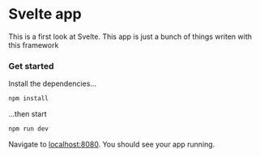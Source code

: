 # Svelte app

This is a first look at Svelte. This app is just a bunch of things writen with this framework

### Get started

Install the dependencies...

```bash
npm install
```

...then start

```bash
npm run dev
```

Navigate to [localhost:8080](http://localhost:8080). You should see your app running.
